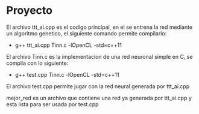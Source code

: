 # Proyecto

El archivo ttt_ai.cpp es el codigo principal, en el se entrena la red mediante un algoritmo genetico,
el siguiente comando permite compilarlo:

* g++ ttt_ai.cpp Tinn.c -lOpenCL -std=c++11

El archivo Tinn.c es la implementacion de una red neuronal simple en C, se compila con lo siguiente:

* g++ test.cpp Tinn.c -lOpenCL -std=c++11

El archivo test.cpp permite jugar con la red neural generada por ttt_ai.cpp

mejor_red es un archivo que contiene una red ya generada por ttt_ai.cpp y esta lista para ser usada por test.cpp
